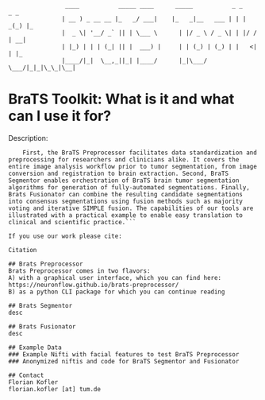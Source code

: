                     ____           _____ ____      _____           _ _    _ _   
                   | __ ) _ __ __ |_   _/ ___|    |_   _|__   ___ | | | _(_) |_ 
                   |  _ \| '__/ _` || | \___ \      | |/ _ \ / _ \| | |/ / | __|
                   | |_) | | | (_| || |  ___) |     | | (_) | (_) | |   <| | |_ 
                   |____/|_|  \__,_||_| |____/      |_|\___/ \___/|_|_|\_\_|\__|
                                                                                
# BraTS Toolkit: What is it and what can I use it for?
Description:
```BraTS Toolkit is a holistic approach to brain tumor segmentation and consists out of out of three components:
    First, the BraTS Preprocessor facilitates data standardization and preprocessing for researchers and clinicians alike. It covers the entire image analysis workflow prior to tumor segmentation, from image conversion and registration to brain extraction. Second, BraTS Segmentor enables orchestration of BraTS brain tumor segmentation algorithms for generation of fully-automated segmentations. Finally, Brats Fusionator can combine the resulting candidate segmentations into consensus segmentations using fusion methods such as majority voting and iterative SIMPLE fusion. The capabilities of our tools are illustrated with a practical example to enable easy translation to clinical and scientific practice.```

If you use our work please cite:

Citation

## Brats Preprocessor
Brats Preprocessor comes in two flavors:
A) with a graphical user interface, which you can find here: https://neuronflow.github.io/brats-preprocessor/
B) as a python CLI package for which you can continue reading

## Brats Segmentor
desc   

## Brats Fusionator
desc

## Example Data
### Example Nifti with facial features to test BraTS Preprocessor
### Anonymized niftis and code for BraTS Segmentor and Fusionator

## Contact
Florian Kofler
florian.kofler [at] tum.de



    


